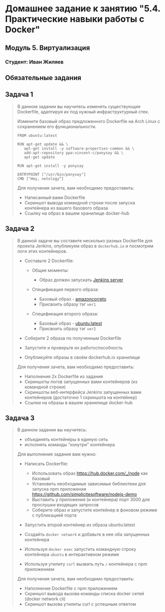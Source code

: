 # Домашнее задание к занятию "5.4. Практические навыки работы с Docker"

## Модуль 5. Виртуализация

### Студент: Иван Жиляев

## Обязательные задания

## Задача 1 

>В данном задании вы научитесь изменять существующие Dockerfile, адаптируя их под нужный инфраструктурный стек.
>
>Измените базовый образ предложенного Dockerfile на Arch Linux c сохранением его функциональности.
>
>```text
>FROM ubuntu:latest
>
>RUN apt-get update && \
>    apt-get install -y software-properties-common && \
>    add-apt-repository ppa:vincent-c/ponysay && \
>    apt-get update
> 
>RUN apt-get install -y ponysay
>
>ENTRYPOINT ["/usr/bin/ponysay"]
>CMD ["Hey, netology”]
>```
>
>Для получения зачета, вам необходимо предоставить:
>- Написанный вами Dockerfile
>- Скриншот вывода командной строки после запуска контейнера из вашего базового образа
>- Ссылку на образ в вашем хранилище docker-hub



## Задача 2 

>В данной задаче вы составите несколько разных Dockerfile для проекта Jenkins, опубликуем образ в `dockerhub.io` и посмотрим логи этих контейнеров.
>
>- Составьте 2 Dockerfile:
>
>    - Общие моменты:
>        - Образ должен запускать [Jenkins server](https://www.jenkins.io/download/)
>        
>    - Спецификация первого образа:
>        - Базовый образ - [amazoncorreto](https://hub.docker.com/_/amazoncorretto)
>        - Присвоить образу тэг `ver1` 
>    
>    - Спецификация второго образа:
>        - Базовый образ - [ubuntu:latest](https://hub.docker.com/_/ubuntu)
>        - Присвоить образу тэг `ver2` 
>
>- Соберите 2 образа по полученным Dockerfile
>- Запустите и проверьте их работоспособность
>- Опубликуйте образы в своём dockerhub.io хранилище
>
>Для получения зачета, вам необходимо предоставить:
>- Наполнения 2х Dockerfile из задания
>- Скриншоты логов запущенных вами контейнеров (из командной строки)
>- Скриншоты веб-интерфейса Jenkins запущенных вами контейнеров (достаточно 1 скриншота на контейнер)
>- Ссылки на образы в вашем хранилище docker-hub



## Задача 3 

>В данном задании вы научитесь:
>- объединять контейнеры в единую сеть
>- исполнять команды "изнутри" контейнера
>
>Для выполнения задания вам нужно:
>- Написать Dockerfile: 
>    - Использовать образ https://hub.docker.com/_/node как базовый
>    - Установить необходимые зависимые библиотеки для запуска npm приложения https://github.com/simplicitesoftware/nodejs-demo
>    - Выставить у приложения (и контейнера) порт 3000 для прослушки входящих запросов  
>    - Соберите образ и запустите контейнер в фоновом режиме с публикацией порта
>
>- Запустить второй контейнер из образа ubuntu:latest 
>- Создайть `docker network` и добавьте в нее оба запущенных контейнера
>- Используя `docker exec` запустить командную строку контейнера `ubuntu` в интерактивном режиме
>- Используя утилиту `curl` вызвать путь `/` контейнера с npm приложением  
>
>Для получения зачета, вам необходимо предоставить:
>- Наполнение Dockerfile с npm приложением
>- Скриншот вывода вызова команды списка docker сетей (docker network cli)
>- Скриншот вызова утилиты curl с успешным ответом


